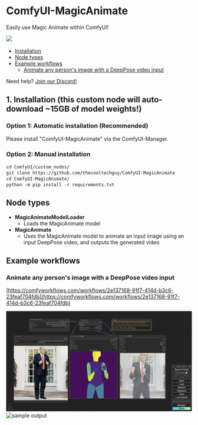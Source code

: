 # ComfyUI-MagicAnimate
Easily use Magic Animate within ComfyUI!

[![](https://dcbadge.vercel.app/api/server/MfVCahkc2y)](https://discord.gg/MfVCahkc2y)

<!-- table of contents -->
- [Installation](#1-installation)
- [Node types](#node-types)
- [Example workflows](#example-workflows)
    - [Animate any person's image with a DeepPose video input](#animate-any-person's-image-with-a-DeepPose-video-input)
    <!-- - [Animate any person's image using pose extracted from any video input](#animate-any-person's-image-using-pose-extracted-from-any-video-input) -->

Need help? <a href="https://discord.gg/hwwbNRAq6E">Join our Discord!</a>

## 1. Installation (this custom node will auto-download ~15GB of model weights!)
### Option 1: Automatic installation (Recommended)
Please install "ComfyUI-MagicAnimate" via the ComfyUI-Manager.

### Option 2: Manual installation
```
cd ComfyUI/custom_nodes/
git clone https://github.com/thecooltechguy/ComfyUI-MagicAnimate
cd ComfyUI-MagicAnimate/
python -m pip install -r requirements.txt
```

## Node types
- **MagicAnimateModelLoader**
    - Loads the MagicAnimate model
- **MagicAnimate**
    - Uses the MagicAnimate model to animate an input image using an input DeepPose video, and outputs the generated video

## Example workflows

### Animate any person's image with a DeepPose video input
[https://comfyworkflows.com/workflows/2e137168-91f7-414d-b3c6-23feaf704fdb](https://comfyworkflows.com/workflows/2e137168-91f7-414d-b3c6-23feaf704fdb)

![workflow graph](./workflow1_graph.png)
![sample output](./workflow1.gif)

<!-- ### Animate any person's image using pose extracted from any video input
[https://comfyworkflows.com/workflows/5a4cd9fd-9685-4985-adb8-7be84e8636ad](https://comfyworkflows.com/workflows/5a4cd9fd-9685-4985-adb8-7be84e8636ad)

![workflow graph](./svd_workflow_graph.png)
![sample output](./svd_workflow.gif) -->